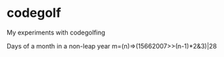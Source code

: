 # codegolf

My experiments with codegolfing


Days of a month in a non-leap year
m=(n)=>(15662007>>(n-1)*2&3)|28
